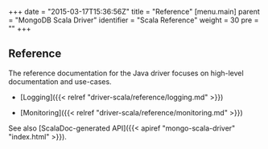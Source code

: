 +++
date = "2015-03-17T15:36:56Z"
title = "Reference"
[menu.main]
  parent = "MongoDB Scala Driver"
  identifier = "Scala Reference"
  weight = 30
  pre = "<i class='fa fa-book'></i>"
+++

## Reference

The reference documentation for the Java driver focuses on high-level documentation and use-cases. 

- [Logging]({{< relref "driver-scala/reference/logging.md" >}})

- [Monitoring]({{< relref "driver-scala/reference/monitoring.md" >}})

See also [ScalaDoc-generated API]({{< apiref "mongo-scala-driver" "index.html" >}}).

